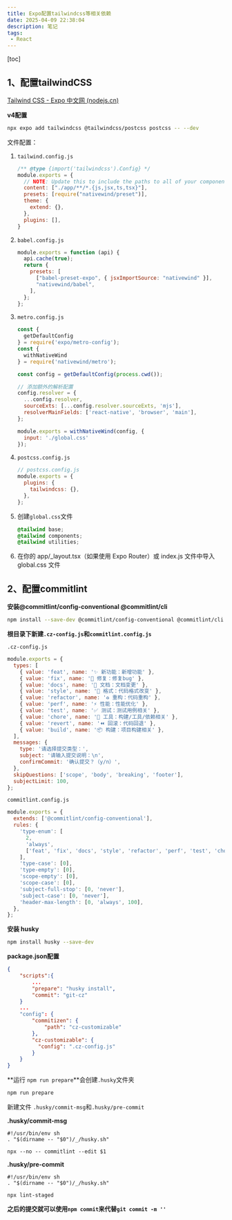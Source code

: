 ```yaml
---
title: Expo配置tailwindcss等相关依赖
date: 2025-04-09 22:38:04
description: 笔记
tags:
 - React
---
```


[toc]

## 1、配置tailwindCSS

[Tailwind CSS - Expo 中文网 (nodejs.cn)](https://expo.nodejs.cn/guides/tailwind/)

**v4配置**

```bash
npx expo add tailwindcss @tailwindcss/postcss postcss -- --dev
```

文件配置：

1. `tailwind.config.js`

   ```js
   /** @type {import('tailwindcss').Config} */
   module.exports = {
     // NOTE: Update this to include the paths to all of your component files.
     content: ["./app/**/*.{js,jsx,ts,tsx}"],
     presets: [require("nativewind/preset")],
     theme: {
       extend: {},
     },
     plugins: [],
   }
   ```

2. `babel.config.js`

   ```js
   module.exports = function (api) {
     api.cache(true);
     return {
       presets: [
         ["babel-preset-expo", { jsxImportSource: "nativewind" }],
         "nativewind/babel",
       ],
     };
   };
   ```

3. `metro.config.js`

   ```js
   const {
     getDefaultConfig
   } = require('expo/metro-config');
   const {
     withNativeWind
   } = require('nativewind/metro');
   
   const config = getDefaultConfig(process.cwd());
   
   // 添加额外的解析配置
   config.resolver = {
     ...config.resolver,
     sourceExts: [...config.resolver.sourceExts, 'mjs'],
     resolverMainFields: ['react-native', 'browser', 'main'],
   };
   
   module.exports = withNativeWind(config, {
     input: './global.css'
   });
   ```

4. `postcss.config.js`

   ```js
   // postcss.config.js
   module.exports = {
     plugins: {
       tailwindcss: {},
     },
   };
   ```

   

5. 创建`global.css`文件

   ```css
   @tailwind base;
   @tailwind components;
   @tailwind utilities;
   ```

6. 在你的 app/_layout.tsx（如果使用 Expo Router）或 index.js 文件中导入 global.css 文件

## 2、配置commitlint

**安装@commitlint/config-conventional @commitlint/cli**

```bash
npm install --save-dev @commitlint/config-conventional @commitlint/cli
```

**根目录下新建`.cz-config.js`和`commitlint.config.js`**

`.cz-config.js`

```js
module.exports = {
  types: [
    { value: 'feat', name: '✨ 新功能：新增功能' },
    { value: 'fix', name: '🐛 修复：修复bug' },
    { value: 'docs', name: '📝 文档：文档变更' },
    { value: 'style', name: '💄 格式：代码格式改变' },
    { value: 'refactor', name: '♻️ 重构：代码重构' },
    { value: 'perf', name: '⚡️ 性能：性能优化' },
    { value: 'test', name: '✅ 测试：测试用例相关' },
    { value: 'chore', name: '🔨 工具：构建/工具/依赖相关' },
    { value: 'revert', name: '⏪️ 回滚：代码回退' },
    { value: 'build', name: '📦 构建：项目构建相关' },
  ],
  messages: {
    type: '请选择提交类型：',
    subject: '请输入提交说明：\n',
    confirmCommit: '确认提交？（y/n）',
  },
  skipQuestions: ['scope', 'body', 'breaking', 'footer'],
  subjectLimit: 100,
};
```

`commitlint.config.js`

```js
module.exports = {
  extends: ['@commitlint/config-conventional'],
  rules: {
    'type-enum': [
      2,
      'always',
      ['feat', 'fix', 'docs', 'style', 'refactor', 'perf', 'test', 'chore', 'revert', 'build'],
    ],
    'type-case': [0],
    'type-empty': [0],
    'scope-empty': [0],
    'scope-case': [0],
    'subject-full-stop': [0, 'never'],
    'subject-case': [0, 'never'],
    'header-max-length': [0, 'always', 100],
  },
};

```

**安装 husky**

```bash
npm install husky --save-dev 
```

**package.json配置**

```json
{
    "scripts":{
        ...
        "prepare": "husky install",
    	"commit": "git-cz"
    }
    ...
    "config": {
    	"commitizen": {
     		"path": "cz-customizable"
    	},
        "cz-customizable": {
          "config": ".cz-config.js"
        }
    }
}
```

**运行 `npm run prepare`**会创建`.husky`文件夹

```bash
npm run prepare
```

新建文件 `.husky/commit-msg`和`.husky/pre-commit`

**.husky/commit-msg**

```shell
#!/usr/bin/env sh
. "$(dirname -- "$0")/_/husky.sh"

npx --no -- commitlint --edit $1
```

**.husky/pre-commit**

```shell
#!/usr/bin/env sh
. "$(dirname -- "$0")/_/husky.sh"

npx lint-staged
```

**之后的提交就可以使用`npm commit`来代替`git commit -m ''`**